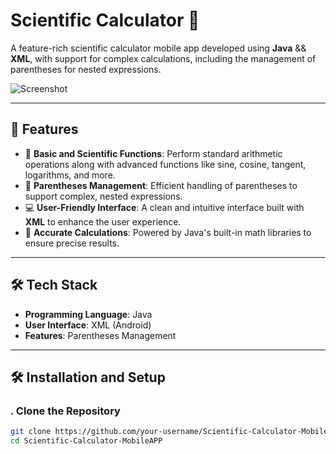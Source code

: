 # Scientific Calculator 🔢

A feature-rich scientific calculator mobile app developed using **Java** && **XML**, with support for complex calculations, including the management of parentheses for nested expressions.

![Screenshot](https://github.com/MohamedBarbych/Scientific-Calculator-MobileAPP/assets/146338565/7762d28c-43e4-451d-b7ec-9e7a77f70c72)

---

## 🚀 Features

- 🔢 **Basic and Scientific Functions**: Perform standard arithmetic operations along with advanced functions like sine, cosine, tangent, logarithms, and more.
- 📐 **Parentheses Management**: Efficient handling of parentheses to support complex, nested expressions.
- 💻 **User-Friendly Interface**: A clean and intuitive interface built with **XML** to enhance the user experience.
- 🎯 **Accurate Calculations**: Powered by Java's built-in math libraries to ensure precise results.

---

## 🛠️ Tech Stack

- **Programming Language**: Java  
- **User Interface**: XML (Android)
- **Features**: Parentheses Management

---

## 🛠️ Installation and Setup

### . Clone the Repository
```bash
git clone https://github.com/your-username/Scientific-Calculator-MobileAPP.git
cd Scientific-Calculator-MobileAPP
